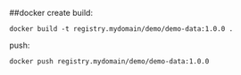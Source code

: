 ##docker create
build:

``
docker build -t registry.mydomain/demo/demo-data:1.0.0 .
``

push:

``
docker push registry.mydomain/demo/demo-data:1.0.0
``